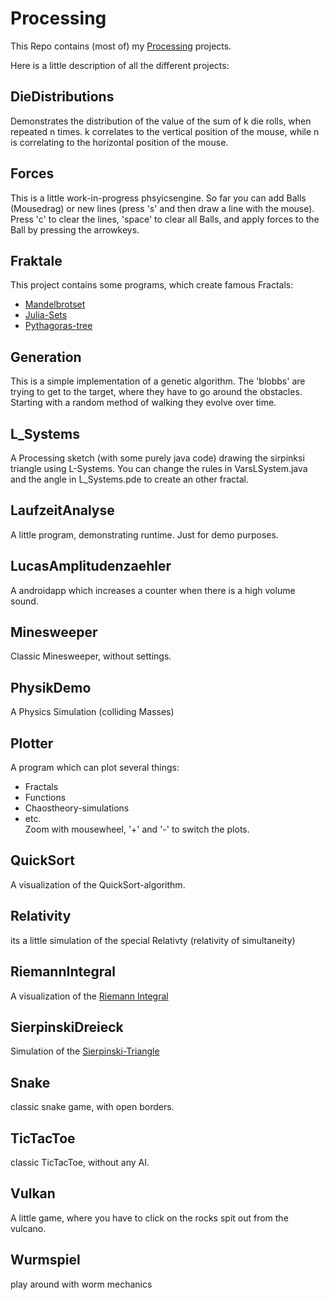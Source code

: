 # Processing
This Repo contains (most of) my [Processing](https://processing.org/) projects.

Here is a little description of all the different projects:

## DieDistributions
Demonstrates the distribution of the value of the sum of k die rolls, when repeated n times. k correlates to the vertical position of the mouse, while n is correlating to the horizontal position of the mouse.


## Forces
This is a little work-in-progress phsyicsengine. So far you can add Balls (Mousedrag) or new lines (press 's' and then draw a line with the mouse). Press 'c' to clear the lines, 'space' to clear all Balls, and apply forces to the Ball by pressing the arrowkeys.

## Fraktale
This project contains some programs, which create famous Fractals:
- [Mandelbrotset](https://en.wikipedia.org/wiki/Mandelbrot_set)
- [Julia-Sets](https://en.wikipedia.org/wiki/Julia_set)
- [Pythagoras-tree](https://en.wikipedia.org/wiki/Pythagoras_tree_(fractal))

## Generation
This is a simple implementation of a genetic algorithm. The 'blobbs' are trying to get to the target, where they have to go around the obstacles. Starting with a random method of walking they evolve over time.

## L_Systems
A Processing sketch (with some purely java code) drawing the sirpinksi triangle using L-Systems. You can change the rules in VarsLSystem.java and the angle in L_Systems.pde to create an other fractal.

## LaufzeitAnalyse
A little program, demonstrating runtime. Just for demo purposes.

## LucasAmplitudenzaehler
A androidapp which increases a counter when there is a high volume sound.

## Minesweeper
Classic Minesweeper, without settings.

## PhysikDemo
A Physics Simulation (colliding Masses)

## Plotter
A program which can plot several things:
- Fractals
- Functions
- Chaostheory-simulations
- etc.  
  Zoom with mousewheel, '+' and '-' to switch the plots.

## QuickSort
A visualization of the QuickSort-algorithm.

## Relativity
its a little simulation of the special Relativty (relativity of simultaneity)

## RiemannIntegral
A visualization of the [Riemann Integral](https://en.wikipedia.org/wiki/Riemann_integral)

## SierpinskiDreieck
Simulation of the [Sierpinski-Triangle](https://en.wikipedia.org/wiki/Sierpi%C5%84ski_triangle)

## Snake
classic snake game, with open borders.

## TicTacToe
classic TicTacToe, without any AI.

## Vulkan
A little game, where you have to click on the rocks spit out from the vulcano.

## Wurmspiel
play around with worm mechanics
